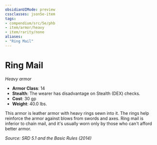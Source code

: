 ```yaml
---
obsidianUIMode: preview
cssclasses: json5e-item
tags:
- compendium/src/5e/phb
- item/armor/heavy
- item/rarity/none
aliases: 
- "Ring Mail"
---
```

# Ring Mail
*Heavy armor*  

- **Armor Class**: 14
- **Stealth**: The wearer has disadvantage on Stealth (DEX) checks.
- **Cost**: 30 gp
- **Weight**: 40.0 lbs.

This armor is leather armor with heavy rings sewn into it. The rings help reinforce the armor against blows from swords and axes. Ring mail is inferior to chain mail, and it's usually worn only by those who can't afford better armor.

*Source: SRD 5.1 and the Basic Rules (2014)*